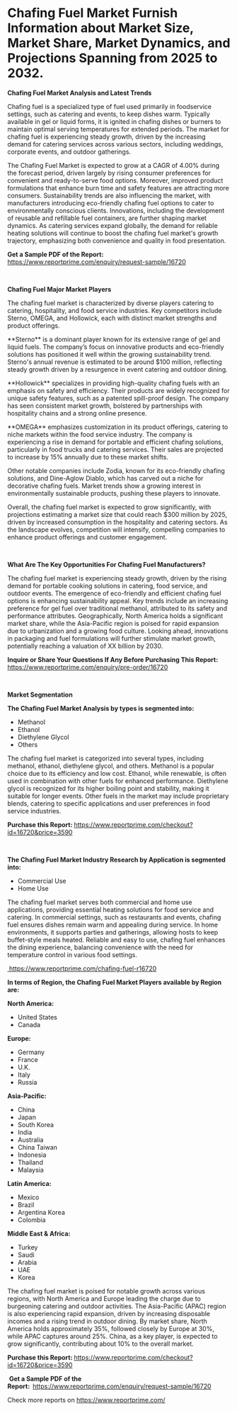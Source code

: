 <p><h1>Chafing Fuel Market Furnish Information about Market Size, Market Share, Market Dynamics, and Projections Spanning from 2025 to 2032.</h1></p><p><strong>Chafing Fuel Market Analysis and Latest Trends</strong></p>
<p><p>Chafing fuel is a specialized type of fuel used primarily in foodservice settings, such as catering and events, to keep dishes warm. Typically available in gel or liquid forms, it is ignited in chafing dishes or burners to maintain optimal serving temperatures for extended periods. The market for chafing fuel is experiencing steady growth, driven by the increasing demand for catering services across various sectors, including weddings, corporate events, and outdoor gatherings.</p><p>The Chafing Fuel Market is expected to grow at a CAGR of 4.00% during the forecast period, driven largely by rising consumer preferences for convenient and ready-to-serve food options. Moreover, improved product formulations that enhance burn time and safety features are attracting more consumers. Sustainability trends are also influencing the market, with manufacturers introducing eco-friendly chafing fuel options to cater to environmentally conscious clients. Innovations, including the development of reusable and refillable fuel containers, are further shaping market dynamics. As catering services expand globally, the demand for reliable heating solutions will continue to boost the chafing fuel market's growth trajectory, emphasizing both convenience and quality in food presentation.</p></p>
<p><strong>Get a Sample PDF of the Report:&nbsp;</strong> <a href="https://www.reportprime.com/enquiry/request-sample/16720?utm_campaign=2253&utm_medium=2&utm_source=Github&utm_content=ia&utm_term=18032025&utm_id=chafing-fuel">https://www.reportprime.com/enquiry/request-sample/16720</a></p>
<p>&nbsp;</p>
<p><strong>Chafing Fuel Major Market Players</strong></p>
<p><p>The chafing fuel market is characterized by diverse players catering to catering, hospitality, and food service industries. Key competitors include Sterno, OMEGA, and Hollowick, each with distinct market strengths and product offerings.</p><p>**Sterno** is a dominant player known for its extensive range of gel and liquid fuels. The company’s focus on innovative products and eco-friendly solutions has positioned it well within the growing sustainability trend. Sterno's annual revenue is estimated to be around $100 million, reflecting steady growth driven by a resurgence in event catering and outdoor dining.</p><p>**Hollowick** specializes in providing high-quality chafing fuels with an emphasis on safety and efficiency. Their products are widely recognized for unique safety features, such as a patented spill-proof design. The company has seen consistent market growth, bolstered by partnerships with hospitality chains and a strong online presence.</p><p>**OMEGA** emphasizes customization in its product offerings, catering to niche markets within the food service industry. The company is experiencing a rise in demand for portable and efficient chafing solutions, particularly in food trucks and catering services. Their sales are projected to increase by 15% annually due to these market shifts.</p><p>Other notable companies include Zodia, known for its eco-friendly chafing solutions, and Dine-Aglow Diablo, which has carved out a niche for decorative chafing fuels. Market trends show a growing interest in environmentally sustainable products, pushing these players to innovate.</p><p>Overall, the chafing fuel market is expected to grow significantly, with projections estimating a market size that could reach $300 million by 2025, driven by increased consumption in the hospitality and catering sectors. As the landscape evolves, competition will intensify, compelling companies to enhance product offerings and customer engagement.</p></p>
<p>&nbsp;</p>
<p><strong>What Are The Key Opportunities For Chafing Fuel Manufacturers?</strong></p>
<p><p>The chafing fuel market is experiencing steady growth, driven by the rising demand for portable cooking solutions in catering, food service, and outdoor events. The emergence of eco-friendly and efficient chafing fuel options is enhancing sustainability appeal. Key trends include an increasing preference for gel fuel over traditional methanol, attributed to its safety and performance attributes. Geographically, North America holds a significant market share, while the Asia-Pacific region is poised for rapid expansion due to urbanization and a growing food culture. Looking ahead, innovations in packaging and fuel formulations will further stimulate market growth, potentially reaching a valuation of XX billion by 2030.</p></p>
<p><strong>Inquire or Share Your Questions If Any Before Purchasing This Report:</strong> <a href="https://www.reportprime.com/enquiry/pre-order/16720?utm_campaign=2253&utm_medium=2&utm_source=Github&utm_content=ia&utm_term=18032025&utm_id=chafing-fuel">https://www.reportprime.com/enquiry/pre-order/16720</a></p>
<p>&nbsp;</p>
<p><strong>Market Segmentation</strong></p>
<p><strong>The Chafing Fuel Market Analysis by types is segmented into:</strong></p>
<p><ul><li>Methanol</li><li>Ethanol</li><li>Diethylene Glycol</li><li>Others</li></ul></p>
<p><p>The chafing fuel market is categorized into several types, including methanol, ethanol, diethylene glycol, and others. Methanol is a popular choice due to its efficiency and low cost. Ethanol, while renewable, is often used in combination with other fuels for enhanced performance. Diethylene glycol is recognized for its higher boiling point and stability, making it suitable for longer events. Other fuels in the market may include proprietary blends, catering to specific applications and user preferences in food service industries.</p></p>
<p><strong>Purchase this Report:&nbsp;</strong><a href="https://www.reportprime.com/checkout?id=16720&price=3590&utm_campaign=2253&utm_medium=2&utm_source=Github&utm_content=ia&utm_term=18032025&utm_id=chafing-fuel">https://www.reportprime.com/checkout?id=16720&price=3590</a></p>
<p>&nbsp;</p>
<p><strong>The Chafing Fuel Market Industry Research by Application is segmented into:</strong></p>
<p><ul><li>Commercial Use</li><li>Home Use</li></ul></p>
<p><p>The chafing fuel market serves both commercial and home use applications, providing essential heating solutions for food service and catering. In commercial settings, such as restaurants and events, chafing fuel ensures dishes remain warm and appealing during service. In home environments, it supports parties and gatherings, allowing hosts to keep buffet-style meals heated. Reliable and easy to use, chafing fuel enhances the dining experience, balancing convenience with the need for temperature control in various food settings.</p></p>
<p><a href="https://www.reportprime.com/chafing-fuel-r16720?utm_campaign=2253&utm_medium=2&utm_source=Github&utm_content=ia&utm_term=18032025&utm_id=chafing-fuel">&nbsp;https://www.reportprime.com/chafing-fuel-r16720</a></p>
<p><strong>In terms of Region, the Chafing Fuel Market Players available by Region are:</strong></p>
<p>
    <p> <strong> North America: </strong>
        <ul>
            <li>United States</li>
            <li>Canada</li>
        </ul>
        </p> 
    <p> <strong> Europe: </strong>
        <ul>
            <li>Germany</li>
            <li>France</li>
            <li>U.K.</li>
            <li>Italy</li>
            <li>Russia</li>
        </ul>
        </p> 
    <p> <strong> Asia-Pacific: </strong>
        <ul>
            <li>China</li>
            <li>Japan</li>
            <li>South Korea</li>
            <li>India</li>
            <li>Australia</li>
            <li>China Taiwan</li>
            <li>Indonesia</li>
            <li>Thailand</li>
            <li>Malaysia</li>
        </ul>
        </p> 
    <p> <strong> Latin America: </strong>
        <ul>
            <li>Mexico</li>
            <li>Brazil</li>
            <li>Argentina Korea</li>
            <li>Colombia</li>
        </ul>
        </p> 
    <p> <strong> Middle East & Africa: </strong>
        <ul>
            <li>Turkey</li>
            <li>Saudi</li>
            <li>Arabia</li>
            <li>UAE</li>
            <li>Korea</li>
        </ul>
    </p>
    </p>
<p><p>The chafing fuel market is poised for notable growth across various regions, with North America and Europe leading the charge due to burgeoning catering and outdoor activities. The Asia-Pacific (APAC) region is also experiencing rapid expansion, driven by increasing disposable incomes and a rising trend in outdoor dining. By market share, North America holds approximately 35%, followed closely by Europe at 30%, while APAC captures around 25%. China, as a key player, is expected to grow significantly, contributing about 10% to the overall market.</p></p>
<p><strong>Purchase this Report: </strong><a href="https://www.reportprime.com/checkout?id=16720&price=3590&utm_campaign=2253&utm_medium=2&utm_source=Github&utm_content=ia&utm_term=18032025&utm_id=chafing-fuel">https://www.reportprime.com/checkout?id=16720&price=3590</a></p>
<p>&nbsp;<strong>Get a Sample PDF of the Report:&nbsp;&nbsp;</strong><a href="https://www.reportprime.com/enquiry/request-sample/16720?utm_campaign=2253&utm_medium=2&utm_source=Github&utm_content=ia&utm_term=18032025&utm_id=chafing-fuel">https://www.reportprime.com/enquiry/request-sample/16720</a></p>
<p><strong></strong></p>
<p>Check more reports on <a href="https://www.reportprime.com/?utm_campaign=2253&utm_medium=2&utm_source=Github&utm_content=ia&utm_term=18032025&utm_id=chafing-fuel">https://www.reportprime.com/</a></p>